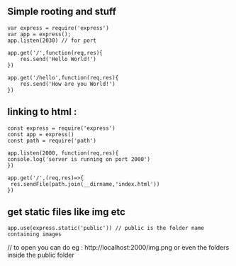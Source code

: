 ## Simple rooting and stuff
    var express = require('express')
    var app = express();
    app.listen(2030) // for port 

    app.get('/',function(req,res){
        res.send('Hello World!')
    })
    
    app.get('/hello',function(req,res){
        res.send('How are you World!')
    })
## linking to html : 
    const express = require('express')
    const app = express()
    const path = require('path')

    app.listen(2000, function(req,res){
    console.log('server is running on port 2000')
    })

    app.get('/',(req,res)=>{
     res.sendFile(path.join(__dirname,'index.html'))
    })
## get static files like img etc

    app.use(express.static('public')) // public is the folder name containing images
// to open you can do eg : http://localhost:2000/img.png or even the folders inside the public folder 
